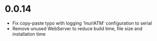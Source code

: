0.0.14
======
- Fix copy-paste typo with logging 'lnurlATM' configuration to serial
- Remove unused WebServer to reduce build time, file size and installation time
